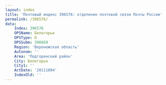 ```yaml
---
layout: index
title: 'Почтовый индекс 396576: отделение почтовой связи Почты России'
permalink: /396576/
data:
    Index: 396576
    OPSName: Белогорье
    OPSType: О
    OPSSubm: 396669
    Region: 'Воронежская область'
    Autonom: ''
    Area: 'Подгоренский район'
    City: Белогорье
    City1: ''
    ActDate: '20111004'
    IndexOld: ''
---
```

